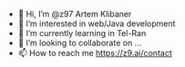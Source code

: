 - 👋 Hi, I’m @z97 Artem Klibaner
- 👀 I’m interested in web/Java development
- 🌱 I’m currently learning in Tel-Ran
- 💞️ I’m looking to collaborate on ...
- 📫 How to reach me https://z9.ai/contact

<!---
z97/z97 is a ✨ special ✨ repository because its `README.md` (this file) appears on your GitHub profile.
You can click the Preview link to take a look at your changes.
--->

